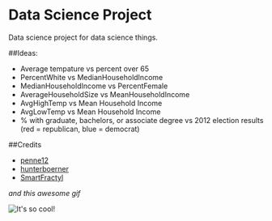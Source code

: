 # Data Science Project
Data science project for data science things.

##Ideas:

- Average tempature vs percent over 65
- PercentWhite vs MedianHouseholdIncome
- MedianHouseholdIncome vs PercentFemale
- AverageHouseholdSize vs MeanHouseholdIncome
- AvgHighTemp vs Mean Household Income
- AvgLowTemp vs Mean Household Income
- % with graduate, bachelors, or associate degree vs 2012 election results (red = republican, blue = democrat)


##Credits

- [penne12](http://bensites.com)
- [hunterboerner](http://theronb.me)
- [SmartFractyl](https://github.com/SmartFractyl)

*and this awesome gif*

![It's so cool!](http://i.imgur.com/aByrLIt.gif "Logo Title Text 1")
